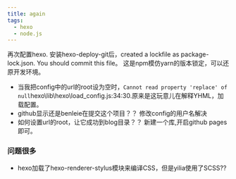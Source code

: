 ```yaml
---
title: again
tags:
  - hexo
  - node.js
---
```







再次配置hexo.
安装hexo-deploy-git后，created a lockfile as package-lock.json. You should commit this file。
这是npm模仿yarn的版本锁定，可以还原开发环境。


+ 当我把config中的url的root设为空时，`Cannot read property 'replace' of null`hexo\lib\hexo\load_config.js:34:30.原来是这玩意儿在解释YHML，加载配置。
+ github显示还是benleie在提交这个项目？？
修改config的用户名解决
+ 如何设置url的root，让它成功到blog目录？？
新建一个库,开启github pages即可。
### 问题很多


+ hexo加载了hexo-renderer-stylus模块来编译CSS，但是yilia使用了SCSS??
